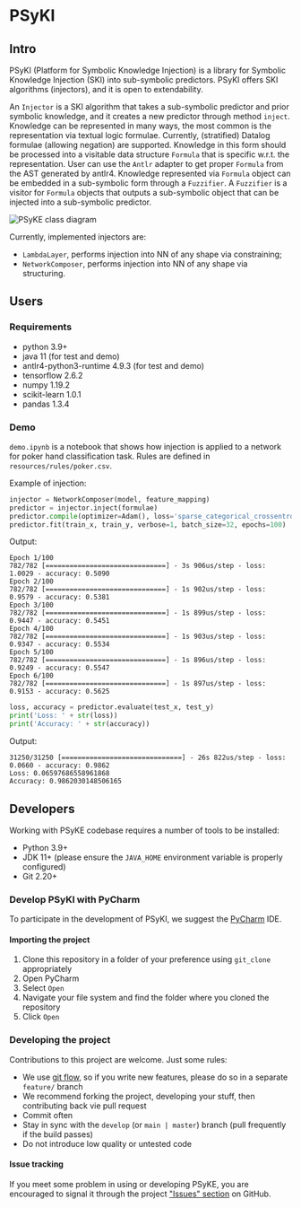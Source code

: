 # PSyKI

## Intro

PSyKI (Platform for Symbolic Knowledge Injection) is a library for Symbolic Knowledge Injection (SKI) into sub-symbolic predictors.
PSyKI offers SKI algorithms (injectors), and it is open to extendability.

An `Injector` is a SKI algorithm that takes a sub-symbolic predictor and prior symbolic knowledge, and it creates a new predictor through method  `inject`.
Knowledge can be represented in many ways, the most common is the representation via textual logic formulae.
Currently, (stratified) Datalog formulae (allowing negation) are supported.
Knowledge in this form should be processed into a visitable data structure `Formula` that is specific w.r.t. the representation.
User can use the `Antlr` adapter to get proper `Formula` from the AST generated by antlr4.
Knowledge represented via `Formula` object can be embedded in a sub-symbolic form through a `Fuzzifier`.
A `Fuzzifier` is a visitor for `Formula` objects that outputs a sub-symbolic object that can be injected into a sub-symbolic predictor. 

![PSyKE class diagram](https://www.plantuml.com/plantuml/svg/XP9FJy904CNl_HIJdXJ3mIlnW68q9iIOS3GUXktIZDq_PFz80Fdkrcu7Q6tmqdJVlDtNz-jEVK0NebRP6aM5fGHV4Uop381Ca6w5GiAB-PGYMBUlLO0RM3jPqAymWJT-RKVKMAzMrkceK4vWJZwyFwNbntLtmw4RqxhsVJdkThGYUOp_8a-N8kxDzk_XCsjyS4Y6J7awyT3nB8AB8aJNizGUeT1xcADU5ZZ7RLT-bM5ZNJMpUcqzZvWPZ24VvTmjo-eXarQs995OirHWm5fEuaak7MgDBG2EVKpU4pM0jlNnUsE5dkI6nAuPi_vi2wawoY8ksnOFaLJ19G2Qnx7BtVTutA_RE1XNiWp37Z8oyRvlw0JUSzRg7sigsfY6WfAdNptbjrIJfKjw0CdPnMYcPsiOrVFyDh_0f0UKTmp3uPlDLsC4zQywP5DfYgZL3m00)

<!--
To generate/edit the class diagram browse the URL above, after replacing `svg` with `uml`
-->

Currently, implemented injectors are:

 - `LambdaLayer`, performs injection into NN of any shape via constraining;
 - `NetworkComposer`, performs injection into NN of any shape via structuring.


## Users

### Requirements

- python 3.9+
- java 11 (for test and demo)
- antlr4-python3-runtime 4.9.3 (for test and demo)
- tensorflow 2.6.2
- numpy 1.19.2
- scikit-learn 1.0.1
- pandas 1.3.4

### Demo

`demo.ipynb` is a notebook that shows how injection is applied to a network for poker hand classification task.
Rules are defined in `resources/rules/poker.csv`.


Example of injection:
```python
injector = NetworkComposer(model, feature_mapping)
predictor = injector.inject(formulae)
predictor.compile(optimizer=Adam(), loss='sparse_categorical_crossentropy', metrics=['accuracy'])
predictor.fit(train_x, train_y, verbose=1, batch_size=32, epochs=100)
```

Output:
```text
Epoch 1/100
782/782 [==============================] - 3s 906us/step - loss: 1.0029 - accuracy: 0.5090
Epoch 2/100
782/782 [==============================] - 1s 902us/step - loss: 0.9579 - accuracy: 0.5381
Epoch 3/100
782/782 [==============================] - 1s 899us/step - loss: 0.9447 - accuracy: 0.5451
Epoch 4/100
782/782 [==============================] - 1s 903us/step - loss: 0.9347 - accuracy: 0.5534
Epoch 5/100
782/782 [==============================] - 1s 896us/step - loss: 0.9249 - accuracy: 0.5547
Epoch 6/100
782/782 [==============================] - 1s 897us/step - loss: 0.9153 - accuracy: 0.5625
```

```python
loss, accuracy = predictor.evaluate(test_x, test_y)
print('Loss: ' + str(loss))
print('Accuracy: ' + str(accuracy))
```
Output:
```text
31250/31250 [==============================] - 26s 822us/step - loss: 0.0660 - accuracy: 0.9862
Loss: 0.06597686558961868
Accuracy: 0.9862030148506165
```

## Developers

Working with PSyKE codebase requires a number of tools to be installed:
* Python 3.9+
* JDK 11+ (please ensure the `JAVA_HOME` environment variable is properly configured)
* Git 2.20+

### Develop PSyKI with PyCharm

To participate in the development of PSyKI, we suggest the [PyCharm](https://www.jetbrains.com/pycharm/) IDE.

#### Importing the project

1. Clone this repository in a folder of your preference using `git_clone` appropriately
2. Open PyCharm
3. Select `Open`
4. Navigate your file system and find the folder where you cloned the repository
5. Click `Open`

### Developing the project

Contributions to this project are welcome. Just some rules:
* We use [git flow](https://github.com/nvie/gitflow), so if you write new features, please do so in a separate `feature/` branch
* We recommend forking the project, developing your stuff, then contributing back vie pull request
* Commit often
* Stay in sync with the `develop` (or `main | master`) branch (pull frequently if the build passes)
* Do not introduce low quality or untested code

#### Issue tracking
If you meet some problem in using or developing PSyKE, you are encouraged to signal it through the project
["Issues" section](https://github.com/psykei/psyki-python/issues) on GitHub.